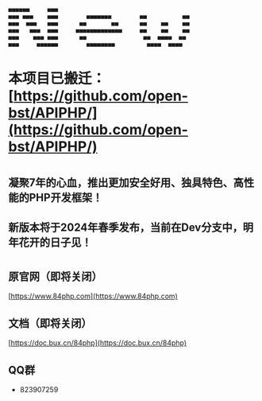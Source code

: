 ```
■■■■■■     ■■■
■■■ ■■■    ■■■        ■■■■■■■        ■■          ■■
■■■  ■■■   ■■■      ■■       ■■      ■■    ■■    ■■
■■■   ■■■  ■■■     ■■■■■■■■■■■■■     ■■    ■■    ■■
■■■    ■■■ ■■■      ■■                ■■  ■■■■  ■■
■■■     ■■■■■■        ■■■■■■■■         ■■■■  ■■■■
```
# 本项目已搬迁：[https://github.com/open-bst/APIPHP/](https://github.com/open-bst/APIPHP/)
#

## 凝聚7年的心血，推出更加安全好用、独具特色、高性能的PHP开发框架！
## 新版本将于2024年春季发布，当前在Dev分支中，明年花开的日子见！
#

## 原官网（即将关闭）

[https://www.84php.com](https://www.84php.com)

## 文档（即将关闭）

[https://doc.bux.cn/84php](https://doc.bux.cn/84php)

## QQ群

* 823907259